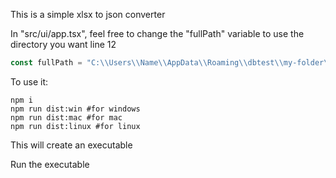 This is a simple xlsx to json converter

In "src/ui/app.tsx", feel free to change the "fullPath" variable to use the directory you want line 12
```ts
const fullPath = "C:\\Users\\Name\\AppData\\Roaming\\dbtest\\my-folder\\"
```
To use it:
```shell
npm i
npm run dist:win #for windows
npm run dist:mac #for mac
npm run dist:linux #for linux
```
This will create an executable

Run the executable

